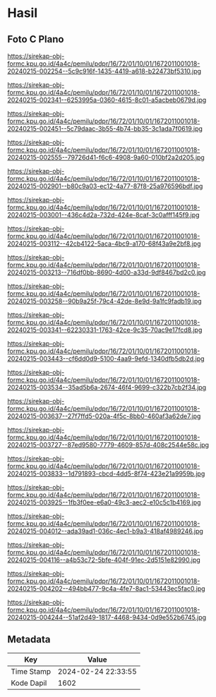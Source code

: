 # Hasil

## Foto C Plano

https://sirekap-obj-formc.kpu.go.id/4a4c/pemilu/pdpr/16/72/01/10/01/1672011001018-20240215-002254--5c9c916f-1435-4419-a618-b22473bf5310.jpg

https://sirekap-obj-formc.kpu.go.id/4a4c/pemilu/pdpr/16/72/01/10/01/1672011001018-20240215-002341--6253995a-0360-4615-8c01-a5acbeb0679d.jpg

https://sirekap-obj-formc.kpu.go.id/4a4c/pemilu/pdpr/16/72/01/10/01/1672011001018-20240215-002451--5c79daac-3b55-4b74-bb35-3c1ada7f0619.jpg

https://sirekap-obj-formc.kpu.go.id/4a4c/pemilu/pdpr/16/72/01/10/01/1672011001018-20240215-002555--79726d41-f6c6-4908-9a60-010bf2a2d205.jpg

https://sirekap-obj-formc.kpu.go.id/4a4c/pemilu/pdpr/16/72/01/10/01/1672011001018-20240215-002901--b80c9a03-ec12-4a77-87f8-25a976596bdf.jpg

https://sirekap-obj-formc.kpu.go.id/4a4c/pemilu/pdpr/16/72/01/10/01/1672011001018-20240215-003001--436c4d2a-732d-424e-8caf-3c0afff145f9.jpg

https://sirekap-obj-formc.kpu.go.id/4a4c/pemilu/pdpr/16/72/01/10/01/1672011001018-20240215-003112--42cb4122-5aca-4bc9-a170-68f43a9e2bf8.jpg

https://sirekap-obj-formc.kpu.go.id/4a4c/pemilu/pdpr/16/72/01/10/01/1672011001018-20240215-003213--716df0bb-8690-4d00-a33d-9df8467bd2c0.jpg

https://sirekap-obj-formc.kpu.go.id/4a4c/pemilu/pdpr/16/72/01/10/01/1672011001018-20240215-003258--90b9a25f-79c4-42de-8e9d-9a1fc9fadb19.jpg

https://sirekap-obj-formc.kpu.go.id/4a4c/pemilu/pdpr/16/72/01/10/01/1672011001018-20240215-003341--62230331-1763-42ce-9c35-70ac9e17fcd8.jpg

https://sirekap-obj-formc.kpu.go.id/4a4c/pemilu/pdpr/16/72/01/10/01/1672011001018-20240215-003443--cf6dd0d9-5100-4aa9-9efd-1340dfb5db2d.jpg

https://sirekap-obj-formc.kpu.go.id/4a4c/pemilu/pdpr/16/72/01/10/01/1672011001018-20240215-003534--35ad5b6a-2674-46f4-9699-c322b7cb2f34.jpg

https://sirekap-obj-formc.kpu.go.id/4a4c/pemilu/pdpr/16/72/01/10/01/1672011001018-20240215-003637--27f7ffd5-020a-4f5c-8bb0-460af3a62de7.jpg

https://sirekap-obj-formc.kpu.go.id/4a4c/pemilu/pdpr/16/72/01/10/01/1672011001018-20240215-003727--87ed9580-7779-4609-857d-408c2544e58c.jpg

https://sirekap-obj-formc.kpu.go.id/4a4c/pemilu/pdpr/16/72/01/10/01/1672011001018-20240215-003833--1d791893-cbcd-4dd5-8f74-423e21a9959b.jpg

https://sirekap-obj-formc.kpu.go.id/4a4c/pemilu/pdpr/16/72/01/10/01/1672011001018-20240215-003925--1fb3f0ee-e6a0-49c3-aec2-e10c5c1b4169.jpg

https://sirekap-obj-formc.kpu.go.id/4a4c/pemilu/pdpr/16/72/01/10/01/1672011001018-20240215-004012--ada39ad1-036c-4ec1-b9a3-418af4989246.jpg

https://sirekap-obj-formc.kpu.go.id/4a4c/pemilu/pdpr/16/72/01/10/01/1672011001018-20240215-004116--a4b53c72-5bfe-404f-91ec-2d5151e82990.jpg

https://sirekap-obj-formc.kpu.go.id/4a4c/pemilu/pdpr/16/72/01/10/01/1672011001018-20240215-004202--494bb477-9c4a-4fe7-8ac1-53443ec5fac0.jpg

https://sirekap-obj-formc.kpu.go.id/4a4c/pemilu/pdpr/16/72/01/10/01/1672011001018-20240215-004244--51af2d49-1817-4468-9434-0d9e552b6745.jpg


## Metadata

| Key        | Value               |
| ---------- | ------------------- |
| Time Stamp | 2024-02-24 22:33:55 |
| Kode Dapil | 1602                |




